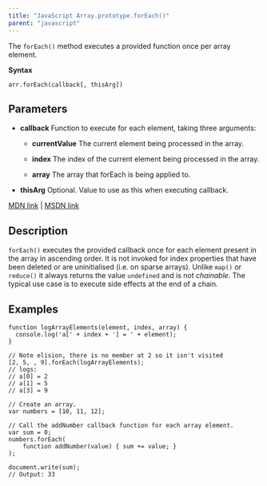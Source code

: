 ```yaml
---
title: "JavaScript Array.prototype.forEach()"
parent: "javascript"
---
```


The `forEach()` method executes a provided function once per array element.

**Syntax**

    arr.forEach(callback[, thisArg])

## Parameters

*   **callback** Function to execute for each element, taking three arguments:
    *   **currentValue** The current element being processed in the array.

    *   **index** The index of the current element being processed in the array.
    *   **array** The array that forEach is being applied to.
*   **thisArg** Optional. Value to use as this when executing callback.

[MDN link](https://developer.mozilla.org/en-US/docs/Web/JavaScript/Reference/Global_Objects/Array/forEach) | [MSDN link](https://msdn.microsoft.com/en-us/LIBRary/ff679980%28v=vs.94%29.aspx)

## Description

`forEach()` executes the provided callback once for each element present in the array in ascending order. It is not invoked for index properties that have been deleted or are uninitialised (i.e. on sparse arrays). Unlike `map()` or `reduce()` it always returns the value `undefined` and is not _chainable_. The typical use case is to execute side effects at the end of a chain.

## Examples

    function logArrayElements(element, index, array) {
      console.log('a[' + index + '] = ' + element);
    }

    // Note elision, there is no member at 2 so it isn't visited
    [2, 5, , 9].forEach(logArrayElements);
    // logs:
    // a[0] = 2
    // a[1] = 5
    // a[3] = 9

    // Create an array.
    var numbers = [10, 11, 12];

    // Call the addNumber callback function for each array element.
    var sum = 0;
    numbers.forEach(
        function addNumber(value) { sum += value; }
    );

    document.write(sum);
    // Output: 33
